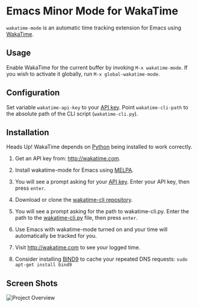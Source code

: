 # Emacs Minor Mode for WakaTime

`wakatime-mode` is an automatic time tracking extension for Emacs using [WakaTime](https://wakatime.com/).

## Usage

Enable WakaTime for the current buffer by invoking `M-x wakatime-mode`.  If you wish to activate it globally, run `M-x global-wakatime-mode`.


## Configuration

Set variable `wakatime-api-key` to your [API key](https://wakatime.com/#apikey).
Point `wakatime-cli-path` to the absolute path of the CLI script (`wakatime-cli.py`).


## Installation

Heads Up! WakaTime depends on [Python](http://www.python.org/getit/) being installed to work correctly.

1. Get an API key from: http://wakatime.com.

2. Install wakatime-mode for Emacs using [MELPA](http://melpa.milkbox.net/#/wakatime-mode).

3. You will see a prompt asking for your [API key](https://wakatime.com/#apikey). Enter your API key, then press `enter`.

4. Download or clone the [wakatime-cli repository](https://github.com/wakatime/wakatime).

5. You will see a prompt asking for the path to wakatime-cli.py. Enter the path to the [wakatime-cli.py](https://github.com/wakatime/wakatime/blob/256aaf5dc3ffba35ea0b899b248328cccd76de6b/wakatime-cli.py) file, then press `enter`.

6. Use Emacs with wakatime-mode turned on and your time will automatically be tracked for you.

7. Visit http://wakatime.com to see your logged time.

8. Consider installing [BIND9](https://help.ubuntu.com/community/BIND9ServerHowto#Caching_Server_configuration) to cache your repeated DNS requests: `sudo apt-get install bind9`


## Screen Shots

![Project Overview](https://wakatime.com/static/img/ScreenShots/ScreenShot_2014-09-15.png)
